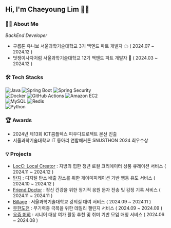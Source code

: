 ## Hi,   I'm Chaeyoung Lim  🙌🏼

### 🙋‍♀️ About Me
_BackEnd Developer_
- 구름톤 유니브 서울과학기술대학교 3기 백엔드 파트 개발자 ☁ ( 2024.07 ~ 2024.12 )
- 멋쟁이사자처럼 서울과학기술대학교 12기 백엔드 파트 개발자 🦁 ( 2024.03 ~ 2024.12 )

### 🛠 Tech Stacks 
![Java](https://img.shields.io/badge/Java-ED8B00?style=for-the-badge&logo=openjdk&logoColor=white)
![Spring Boot](https://img.shields.io/badge/Spring%20Boot-6DB33F?style=for-the-badge&logo=springboot&logoColor=white)
![Spring Security](https://img.shields.io/badge/Spring%20Security-6DB33F?style=for-the-badge&logo=springsecurity&logoColor=white)<br>
![Docker](https://img.shields.io/badge/Docker-2496ED?style=for-the-badge&logo=docker&logoColor=white)
![GitHub Actions](https://img.shields.io/badge/GitHub%20Actions-2088FF?style=for-the-badge&logo=githubactions&logoColor=white)
![Amazon EC2](https://img.shields.io/badge/Amazon%20EC2-FF9900?style=for-the-badge&logo=amazonec2&logoColor=white)<br>
![MySQL](https://img.shields.io/badge/MySQL-005C84?style=for-the-badge&logo=mysql&logoColor=white)
![Redis](https://img.shields.io/badge/Redis-DC382D?style=for-the-badge&logo=redis&logoColor=white)<br>
![Python](https://img.shields.io/badge/Python-3776AB?style=for-the-badge&logo=python&logoColor=white)



### 🏆 Awards
- 2024년 제13회 ICT콤플렉스 피우다프로젝트 본선 진출
- 서울과학기술대학교 IT 동아리 연합해커톤 SNUSTHON 2024 최우수상

### 💡 Projects
- [LocC: Local Creator](https://github.com/9oormthon-univ/2024_DANPOONG_TEAM_9_BE) : 지방의 힙한 청년 로컬 크리에이터 상품 큐레이션 서비스  ( 2024.11 ~ 2024.12 )
- [탄지](https://github.com/TanJi-LL/Tanji-Backend) : 디지털 탄소 배출 감소를 위한 게이미피케이션 기반 행동 유도 서비스 ( 2024.10 ~ 2024.12 )
- [Friend Doctor](https://github.com/Darakbang-EC-Hackerton/friend-doctor-backend.git) : 정신 건강을 위한 정기적 응원 문자 전송 및 감정 기록 서비스 ( 2024.11 ~ 2024.11 )
- [Billage](https://github.com/9oormthonUniv-seoultech/PROJECT_TEAM_APP_BE0) : 서울과학기술대학교 강의실 대여 서비스 ( 2024.09 ~ 2024.11 )
- [무한도전](https://github.com/SNUSTHON/TEAM3_BE) : 무기력증 극복을 위한 데일리 챌린지 서비스 ( 2024.09 ~ 2024.09 )
- [요즘 머햐](https://github.com/LIKELION-TEAM4-HACKATHON/back-end) : 시니어 대상 여가 활동 추천 및 취미 기반 모임 매칭 서비스 ( 2024.06 ~ 2024.08 )

</div>
